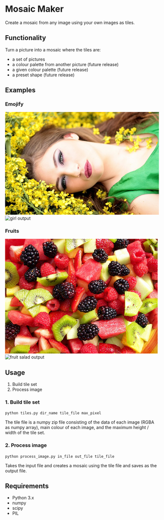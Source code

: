 # Mosaic Maker
Create a mosaic from any image using your own images as tiles.  

## Functionality
Turn a picture into a mosaic where the tiles are:  
- a set of pictures  
- a colour palette from another picture (future release)  
- a given colour palette (future release)  
- a preset shape (future release)  

## Examples
### Emojify
![girl input](examples/girl.jpg?raw=true)
![girl output](examples/girl-emoji.jpg?raw=true)

### Fruits
![fruit salad input](examples/fruit.jpg?raw=true)
![fruit salad output](examples/fruit-fruit.jpg?raw=true)

## Usage
1. Build tile set
2. Process image

### 1. Build tile set
`python tiles.py dir_name tile_file max_pixel`  

The tile file is a numpy zip file consisting of the data of each image (RGBA as numpy array), main colour of each image, and the maximum height / width of the tile set.

### 2. Process image
`python process_image.py in_file out_file tile_file`  

Takes the input file and creates a mosaic using the tile file and saves as the output file.

## Requirements
- Python 3.x  
- numpy  
- scipy  
- PIL  
